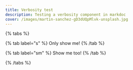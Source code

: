 ```yaml
---
title: Verbosity test
description: Testing a verbosity component in markdoc
cover: /images/martin-sanchez-gD3dUQpMlvk-unsplash.jpg
---
```


{% tabs %}

{% tab label="s" %}
Only show me!
{% /tab %}

{% tab label="sm" %}
Show me too!
{% /tab %}

{% /tabs %}